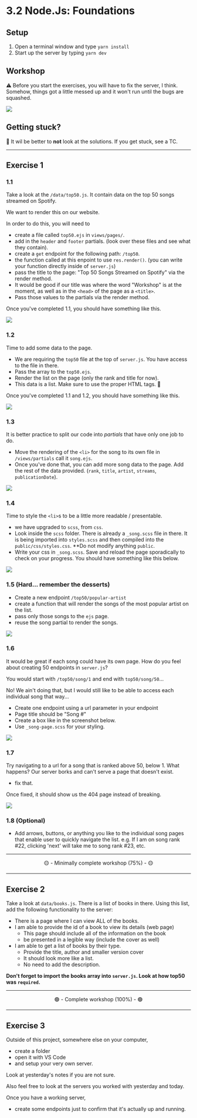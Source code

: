 # 3.2 Node.Js: Foundations

## Setup

1. Open a terminal window and type `yarn install`
2. Start up the server by typing `yarn dev`

## Workshop

⚠️ Before you start the exercises, you will have to fix the server, I think. Somehow, things got a little messed up and it won't run until the bugs are squashed.

<img src='https://media3.giphy.com/media/BxWTWalKTUAdq/giphy.gif' />

## Getting stuck?

🚨 It wil be better to **not** look at the solutions. If you get stuck, see a TC.

---

## Exercise 1

### 1.1

Take a look at the `/data/top50.js`. It contain data on the top 50 songs streamed on Spotify.

We want to render this on our website.

In order to do this, you will need to

- create a file called `top50.ejs` in `views/pages/`.
- add in the `header` and `footer` partials. (look over these files and see what they contain).
- create a `get` endpoint for the following path: `/top50`.
- the function called at this enpoint to use `res.render()`. (you can write your function directly inside of `server.js`)
- pass the title to the page: "Top 50 Songs Streamed on Spotify" via the render method.
- It would be good if our title was where the word "Workshop" is at the moment, as well as in the `<head>` of the page as a `<title>`.
- Pass those values to the partials via the render method.

Once you've completed 1.1, you should have something like this.

![](__lecture/assets/top50_1.1.png)

### 1.2

Time to add some data to the page.

- We are requiring the `top50` file at the top of `server.js`. You have access to the file in there.
- Pass the array to the `top50.ejs`.
- Render the list on the page (only the rank and title for now).
- This data is a list. Make sure to use the proper HTML tags. 🙏

Once you've completed 1.1 and 1.2, you should have something like this.

![](__lecture/assets/top50_1.2.png)

### 1.3

It is better practice to split our code into _partials_ that have only one job to do.

- Move the rendering of the `<li>` for the song to its own file in `/views/partials` call it `song.ejs`.
- Once you've done that, you can add more song data to the page. Add the rest of the data provided. (`rank`, `title`, `artist`, `streams`, `publicationDate`).

![](__lecture/assets/top50_1.3.png)

### 1.4

Time to style the `<li>`s to be a little more readable / presentable.

- we have upgraded to `scss`, from `css`.
- Look inside the `scss` folder. There is already a `_song.scss` file in there. It is being imported into `styles.scss` and then compiled into the `public/css/styles.css`. \*\*Do not modify anything `public`.
- Write your css in `_song.scss`. Save and reload the page sporadically to check on your progress. You should have something like this below.

![](__lecture/assets/top50_1.4.png)

### 1.5 (Hard... remember the desserts)

- Create a new endpoint `/top50/popular-artist`
- create a function that will render the songs of the most popular artist on the list.
- pass only those songs to the `ejs` page.
- reuse the song partial to render the songs.

![](__lecture/assets/top50_1.5.png)

### 1.6

It would be great if each song could have its own page. How do you feel about creating 50 endpoints in `server.js`?

You would start with `/top50/song/1` and end with `top50/song/50`...

No! We ain't doing that, but I would still like to be able to access each individual song that way...

- Create one endpoint using a url parameter in your endpoint
- Page title should be "Song #"
- Create a box like in the screenshot below.
- Use `_song-page.scss` for your styling.

![](__lecture/assets/top50_1.6.png)

### 1.7

Try navigating to a url for a song that is ranked above 50, below 1. What happens? Our server borks and can't serve a page that doesn't exist.

- fix that.

Once fixed, it should show us the 404 page instead of breaking.

![](__lecture/assets/top50_1.7.png)

### 1.8 (Optional)

- Add arrows, buttons, or anything you like to the individual song pages that enable user to quickly navigate the list. e.g. If I am on song rank #22, clicking 'next' will take me to song rank #23, etc.

---

<center>🟡 - Minimally complete workshop (75%) - 🟡</center>

---

## Exercise 2

Take a look at `data/books.js`. There is a list of books in there. Using this list, add the following functionality to the server:

- There is a page where I can view ALL of the books.
- I am able to provide the id of a book to view its details (web page)
  - This page should include all of the information on the book
  - be presented in a legible way (include the cover as well)
- I am able to get a list of books by their type.
  - Provide the title, author and smaller version cover
  - It should look more like a list.
  - No need to add the description.

**Don't forget to import the books array into `server.js`. Look at how top50 was `required`.**

---

<center>🟢 - Complete workshop (100%) - 🟢</center>

---

## Exercise 3

Outside of this project, somewhere else on your computer,

- create a folder
- open it with VS Code
- and setup your very own server.

Look at yesterday's notes if you are not sure.

Also feel free to look at the servers you worked with yesterday and today.

Once you have a working server,

- create some endpoints just to confirm that it's actually up and running.
